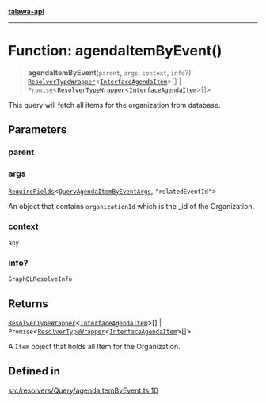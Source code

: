 [**talawa-api**](../../../../README.md)

***

# Function: agendaItemByEvent()

> **agendaItemByEvent**(`parent`, `args`, `context`, `info`?): [`ResolverTypeWrapper`](../../../../types/generatedGraphQLTypes/type-aliases/ResolverTypeWrapper.md)\<[`InterfaceAgendaItem`](../../../../models/AgendaItem/interfaces/InterfaceAgendaItem.md)\>[] \| `Promise`\<[`ResolverTypeWrapper`](../../../../types/generatedGraphQLTypes/type-aliases/ResolverTypeWrapper.md)\<[`InterfaceAgendaItem`](../../../../models/AgendaItem/interfaces/InterfaceAgendaItem.md)\>[]\>

This query will fetch all items for the organization from database.

## Parameters

### parent

### args

[`RequireFields`](../../../../types/generatedGraphQLTypes/type-aliases/RequireFields.md)\<[`QueryAgendaItemByEventArgs`](../../../../types/generatedGraphQLTypes/type-aliases/QueryAgendaItemByEventArgs.md), `"relatedEventId"`\>

An object that contains `organizationId` which is the _id of the Organization.

### context

`any`

### info?

`GraphQLResolveInfo`

## Returns

[`ResolverTypeWrapper`](../../../../types/generatedGraphQLTypes/type-aliases/ResolverTypeWrapper.md)\<[`InterfaceAgendaItem`](../../../../models/AgendaItem/interfaces/InterfaceAgendaItem.md)\>[] \| `Promise`\<[`ResolverTypeWrapper`](../../../../types/generatedGraphQLTypes/type-aliases/ResolverTypeWrapper.md)\<[`InterfaceAgendaItem`](../../../../models/AgendaItem/interfaces/InterfaceAgendaItem.md)\>[]\>

A `Item` object that holds all Item for the Organization.

## Defined in

[src/resolvers/Query/agendaItemByEvent.ts:10](https://github.com/Suyash878/talawa-api/blob/095e6964ce2a06c1c30d1acf81b6162203f1db91/src/resolvers/Query/agendaItemByEvent.ts#L10)
